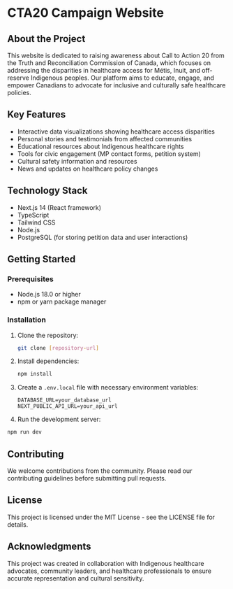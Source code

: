 # CTA20 Campaign Website

## About the Project

This website is dedicated to raising awareness about Call to Action 20 from the Truth and Reconciliation Commission of Canada, which focuses on addressing the disparities in healthcare access for Métis, Inuit, and off-reserve Indigenous peoples. Our platform aims to educate, engage, and empower Canadians to advocate for inclusive and culturally safe healthcare policies.

## Key Features

- Interactive data visualizations showing healthcare access disparities
- Personal stories and testimonials from affected communities
- Educational resources about Indigenous healthcare rights
- Tools for civic engagement (MP contact forms, petition system)
- Cultural safety information and resources
- News and updates on healthcare policy changes

## Technology Stack

- Next.js 14 (React framework)
- TypeScript
- Tailwind CSS
- Node.js
- PostgreSQL (for storing petition data and user interactions)

## Getting Started

### Prerequisites

- Node.js 18.0 or higher
- npm or yarn package manager

### Installation

1. Clone the repository:
   ```bash
   git clone [repository-url]
   ```

2. Install dependencies:
   ```bash
   npm install
   ```

3. Create a `.env.local` file with necessary environment variables:
   ```
   DATABASE_URL=your_database_url
   NEXT_PUBLIC_API_URL=your_api_url
   ```

4. Run the development server:
```bash
npm run dev
   ```

## Contributing

We welcome contributions from the community. Please read our contributing guidelines before submitting pull requests.

## License

This project is licensed under the MIT License - see the LICENSE file for details.

## Acknowledgments

This project was created in collaboration with Indigenous healthcare advocates, community leaders, and healthcare professionals to ensure accurate representation and cultural sensitivity.
